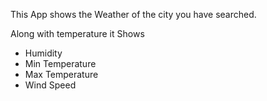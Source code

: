 This App shows the Weather of the city you have searched.

Along with temperature it Shows

- Humidity
- Min Temperature
- Max Temperature
- Wind Speed
